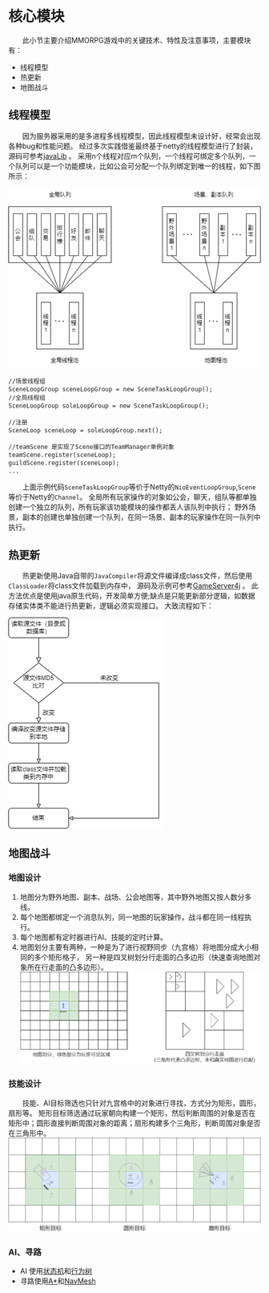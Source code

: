 # 核心模块
&emsp;&emsp;此小节主要介绍MMORPG游戏中的关键技术、特性及注意事项，主要模块有：
* 线程模型
* 热更新
* 地图战斗


## 线程模型
&emsp;&emsp;因为服务器采用的是多进程多线程模型，因此线程模型未设计好，经常会出现各种bug和性能问题。
经过多次实践借鉴最终基于netty的线程模型进行了封装，源码可参考[javaLib](https://github.com/jzyong/javalib/tree/main/javalib-network/src/main/java/com/jzy/javalib/network/scene) 。
采用n个线程对应m个队列，一个线程可绑定多个队列，一个队列可以是一个功能模块，比如公会可分配一个队列绑定到唯一的线程，如下图所示：  

![thread](img/mmo_thread.png)

```
//场景线程组
SceneLoopGroup sceneLoopGroup = new SceneTaskLoopGroup();
//全局线程组
SceneLoopGroup soleLoopGroup = new SceneTaskLoopGroup();

//注册
SceneLoop sceneLoop = soleLoopGroup.next();

//teamScene 是实现了Scene接口的TeamManager单例对象
teamScene.register(sceneLoop);
guildScene.register(sceneLoop);
...
```
&emsp;&emsp;上面示例代码`SceneTaskLoopGroup`等价于Netty的`NioEventLoopGroup`,`Scene`等价于Netty的`Channel`。
全局所有玩家操作的对象如公会，聊天，组队等都单独创建一个独立的队列，所有玩家该功能模块的操作都丢人该队列中执行；
野外场景，副本的创建也单独创建一个队列，在同一场景、副本的玩家操作在同一队列中执行。

## 热更新
&emsp;&emsp;热更新使用Java自带的`JavaCompiler`将源文件编译成class文件，然后使用`ClassLoader`将class文件加载到内存中，
源码及示例可参考[GameServer4j](https://github.com/jzyong/GameServer4j) 。
此方法优点是使用java原生代码，开发简单方便;缺点是只能更新部分逻辑，如数据存储实体类不能进行热更新，逻辑必须实现接口。
大致流程如下：  

![Script update flow](img/mmo_script.png)

## 地图战斗
### 地图设计
1. 地图分为野外地图、副本、战场、公会地图等，其中野外地图又按人数分多线。
2. 每个地图都绑定一个消息队列，同一地图的玩家操作，战斗都在同一线程执行。
3. 每个地图都有定时器进行AI、技能的定时计算。
4. 地图划分主要有两种，一种是为了进行视野同步（九宫格）将地图分成大小相同的多个矩形格子，
 另一种是四叉树划分行走面的凸多边形（快速查询地图对象所在行走面的凸多边形）。
![Map divide](img/mmo_map.png)


### 技能设计
&emsp;&emsp;技能、AI目标筛选也只针对九宫格中的对象进行寻找，方式分为矩形，圆形，扇形等。
 矩形目标筛选通过玩家朝向构建一个矩形，然后判断周围的对象是否在矩形中；圆形直接判断周围对象的距离；扇形构建多个三角形，判断周围对象是否在三角形中。
![Skill target](img/mmo_skill_target.png)


### AI、寻路
* AI 使用[状态机](../人工智能/游戏AI/状态机.md)和[行为树](../人工智能/游戏AI/行为树.md)
* 寻路使用[A*](../人工智能/寻路系统/A星算法.md)和[NavMesh](../人工智能/寻路系统/NavMesh网格.md)  



